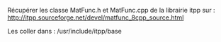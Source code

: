 Récupérer les classe MatFunc.h et MatFunc.cpp de la librairie itpp sur :
http://itpp.sourceforge.net/devel/matfunc_8cpp_source.html

Les coller dans :
/usr/include/itpp/base